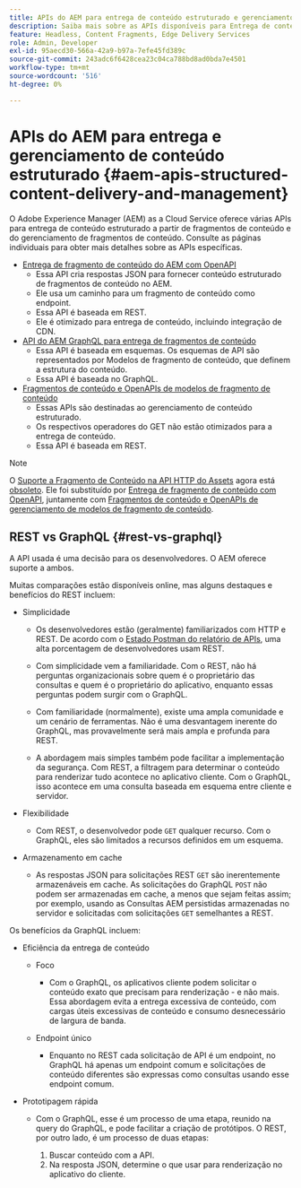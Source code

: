 ```yaml
---
title: APIs do AEM para entrega de conteúdo estruturado e gerenciamento de fragmento de conteúdo
description: Saiba mais sobre as APIs disponíveis para Entrega de conteúdo estruturado e Gerenciamento de fragmento de conteúdo
feature: Headless, Content Fragments, Edge Delivery Services
role: Admin, Developer
exl-id: 95aecd30-566a-42a9-b97a-7efe45fd389c
source-git-commit: 243adc6f6428cea23c04ca788bd8ad0bda7e4501
workflow-type: tm+mt
source-wordcount: '516'
ht-degree: 0%

---
```


# APIs do AEM para entrega e gerenciamento de conteúdo estruturado {#aem-apis-structured-content-delivery-and-management}

O Adobe Experience Manager (AEM) as a Cloud Service oferece várias APIs para entrega de conteúdo estruturado a partir de fragmentos de conteúdo e do gerenciamento de fragmentos de conteúdo. Consulte as páginas individuais para obter mais detalhes sobre as APIs específicas.

* [Entrega de fragmento de conteúdo do AEM com OpenAPI](/help/headless/aem-content-fragment-delivery-with-openapi.md)
   * Essa API cria respostas JSON para fornecer conteúdo estruturado de fragmentos de conteúdo no AEM.
   * Ele usa um caminho para um fragmento de conteúdo como endpoint.
   * Essa API é baseada em REST.
   * Ele é otimizado para entrega de conteúdo, incluindo integração de CDN.
* [API do AEM GraphQL para entrega de fragmentos de conteúdo](/help/headless/graphql-api/content-fragments.md)
   * Essa API é baseada em esquemas. Os esquemas de API são representados por Modelos de fragmento de conteúdo, que definem a estrutura do conteúdo.
   * Essa API é baseada no GraphQL.
* [Fragmentos de conteúdo e OpenAPIs de modelos de fragmento de conteúdo](/help/headless/content-fragment-openapis.md)
   * Essas APIs são destinadas ao gerenciamento de conteúdo estruturado.
   * Os respectivos operadores do GET não estão otimizados para a entrega de conteúdo.
   * Essa API é baseada em REST.

>[!NOTE]
>
>O [Suporte a Fragmento de Conteúdo na API HTTP do Assets](/help/assets/content-fragments/assets-api-content-fragments.md) agora está [obsoleto](/help/release-notes/deprecated-removed-features.md). Ele foi substituído por [Entrega de fragmento de conteúdo com OpenAPI](/help/headless/aem-content-fragment-delivery-with-openapi.md), juntamente com [Fragmentos de conteúdo e OpenAPIs de gerenciamento de modelos de fragmento de conteúdo](/help/headless/content-fragment-openapis.md).

## REST vs GraphQL {#rest-vs-graphql}

A API usada é uma decisão para os desenvolvedores. O AEM oferece suporte a ambos.

Muitas comparações estão disponíveis online, mas alguns destaques e benefícios do REST incluem:

* Simplicidade

   * Os desenvolvedores estão (geralmente) familiarizados com HTTP e REST. De acordo com o [Estado Postman do relatório de APIs](https://www.postman.com/state-of-api/), uma alta porcentagem de desenvolvedores usam REST.

   * Com simplicidade vem a familiaridade. Com o REST, não há perguntas organizacionais sobre quem é o proprietário das consultas e quem é o proprietário do aplicativo, enquanto essas perguntas podem surgir com o GraphQL.

   * Com familiaridade (normalmente), existe uma ampla comunidade e um cenário de ferramentas. Não é uma desvantagem inerente do GraphQL, mas provavelmente será mais ampla e profunda para REST.

   * A abordagem mais simples também pode facilitar a implementação da segurança. Com REST, a filtragem para determinar o conteúdo para renderizar tudo acontece no aplicativo cliente. Com o GraphQL, isso acontece em uma consulta baseada em esquema entre cliente e servidor.

* Flexibilidade

   * Com REST, o desenvolvedor pode `GET` qualquer recurso. Com o GraphQL, eles são limitados a recursos definidos em um esquema.

* Armazenamento em cache

   * As respostas JSON para solicitações REST `GET` são inerentemente armazenáveis em cache. As solicitações do GraphQL `POST` não podem ser armazenadas em cache, a menos que sejam feitas assim; por exemplo, usando as Consultas AEM persistidas armazenadas no servidor e solicitadas com solicitações `GET` semelhantes a REST.

Os benefícios da GraphQL incluem:

* Eficiência da entrega de conteúdo

   * Foco

      * Com o GraphQL, os aplicativos cliente podem solicitar o conteúdo exato que precisam para renderização - e não mais. Essa abordagem evita a entrega excessiva de conteúdo, com cargas úteis excessivas de conteúdo e consumo desnecessário de largura de banda.

   * Endpoint único

      * Enquanto no REST cada solicitação de API é um endpoint, no GraphQL há apenas um endpoint comum e solicitações de conteúdo diferentes são expressas como consultas usando esse endpoint comum.

* Prototipagem rápida

   * Com o GraphQL, esse é um processo de uma etapa, reunido na query do GraphQL, e pode facilitar a criação de protótipos. O REST, por outro lado, é um processo de duas etapas:

      1. Buscar conteúdo com a API.
      2. Na resposta JSON, determine o que usar para renderização no aplicativo do cliente.
